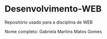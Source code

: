 # Desenvolvimento-WEB
Repositório usado para a disciplina de WEB

Nome completo: Gabriela Martins Matos Gomes